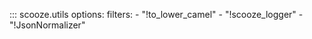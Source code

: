 ::: scooze.utils
    options:
        filters:
            - "!to_lower_camel"
            - "!scooze_logger"
            - "!JsonNormalizer"
